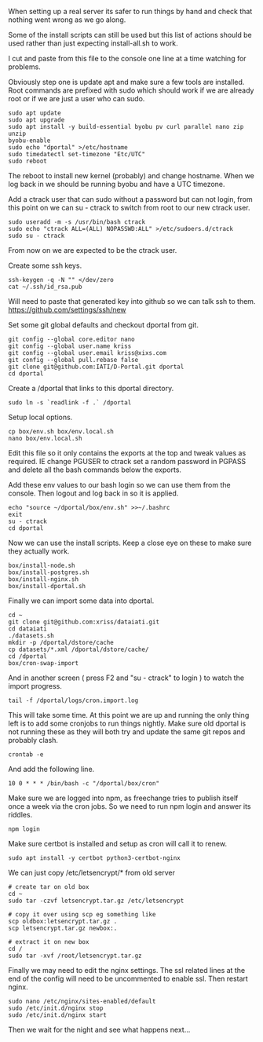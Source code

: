 When setting up a real server its safer to run things by hand and check 
that nothing went wrong as we go along.

Some of the install scripts can still be used but this list of actions 
should be used rather than just expecting install-all.sh to work.

I cut and paste from this file to the console one line at a time 
watching for problems.

Obviously step one is update apt and make sure a few tools are 
installed. Root commands are prefixed with sudo which should work if we 
are already root or if we are just a user who can sudo.

	sudo apt update
	sudo apt upgrade
	sudo apt install -y build-essential byobu pv curl parallel nano zip unzip
	byobu-enable
	sudo echo "dportal" >/etc/hostname
	sudo timedatectl set-timezone "Etc/UTC"
	sudo reboot

The reboot to install new kernel (probably) and change hostname. When 
we log back in we should be running byobu and have a UTC timezone.

Add a ctrack user that can sudo without a password but can not login, 
from this point on we can su - ctrack to switch from root to our new 
ctrack user.

	sudo useradd -m -s /usr/bin/bash ctrack
	sudo echo "ctrack ALL=(ALL) NOPASSWD:ALL" >/etc/sudoers.d/ctrack
	sudo su - ctrack

From now on we are expected to be the ctrack user.

Create some ssh keys.

	ssh-keygen -q -N "" </dev/zero
	cat ~/.ssh/id_rsa.pub

Will need to paste that generated key into github so we can talk ssh to 
them. https://github.com/settings/ssh/new

Set some git global defaults and checkout dportal from git.

	git config --global core.editor nano
	git config --global user.name kriss
	git config --global user.email kriss@xixs.com
	git config --global pull.rebase false
	git clone git@github.com:IATI/D-Portal.git dportal
	cd dportal

Create a /dportal that links to this dportal directory.

	sudo ln -s `readlink -f .` /dportal

Setup local options.

	cp box/env.sh box/env.local.sh
	nano box/env.local.sh

Edit this file so it only contains the exports at the top and tweak 
values as required. IE change PGUSER to ctrack set a random password in 
PGPASS and delete all the bash commands below the exports.

Add these env values to our bash login so we can use them from the 
console. Then logout and log back in so it is applied.

	echo "source ~/dportal/box/env.sh" >>~/.bashrc
	exit
	su - ctrack
	cd dportal

Now we can use the install scripts. Keep a close eye on these to make 
sure they actually work.

	box/install-node.sh
	box/install-postgres.sh
	box/install-nginx.sh
	box/install-dportal.sh

Finally we can import some data into dportal.

	cd ~
	git clone git@github.com:xriss/dataiati.git
	cd dataiati
	./datasets.sh
	mkdir -p /dportal/dstore/cache
	cp datasets/*.xml /dportal/dstore/cache/
	cd /dportal
	box/cron-swap-import

And in another screen ( press F2 and "su - ctrack" to login ) to watch 
the import progress.

	tail -f /dportal/logs/cron.import.log
	
This will take some time. At this point we are up and running the only 
thing left is to add some cronjobs to run things nightly. Make sure old 
dportal is not running these as they will both try and update the same 
git repos and probably clash.

	crontab -e

And add the following line.

	10 0 * * * /bin/bash -c "/dportal/box/cron"

Make sure we are logged into npm, as freechange tries to publish itself 
once a week via the cron jobs. So we need to run npm login and answer 
its riddles.

	npm login

Make sure certbot is installed and setup as cron will call it to renew.

	sudo apt install -y certbot python3-certbot-nginx

We can just copy /etc/letsencrypt/* from old server 

	# create tar on old box
	cd ~
	sudo tar -czvf letsencrypt.tar.gz /etc/letsencrypt

	# copy it over using scp eg something like
	scp oldbox:letsencrypt.tar.gz .
	scp letsencrypt.tar.gz newbox:.
	
	# extract it on new box
	cd /
	sudo tar -xvf /root/letsencrypt.tar.gz

Finally we may need to edit the nginx settings. The ssl related lines 
at the end of the config will need to be uncommented to enable ssl. 
Then restart nginx.

	sudo nano /etc/nginx/sites-enabled/default
	sudo /etc/init.d/nginx stop
	sudo /etc/init.d/nginx start

Then we wait for the night and see what happens next...

